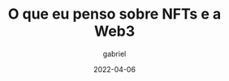 ---
title: "O que eu penso sobre NFTs e a Web3"
date: "2022-04-06"
tags: ["tech"]
description: "Eu não acho que fazem o que você acha que elas fazem"
author: "gabriel"
showToc: true
TocOpen: true
draft: true
---